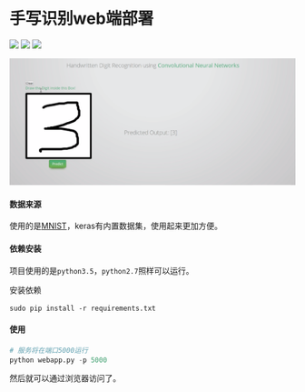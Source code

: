 # 手写识别web端部署

![](https://img.shields.io/coveralls/jekyll/jekyll.svg) ![](https://img.shields.io/github/license/mashape/apistatus.svg) ![](https://img.shields.io/github/issues-raw/badges/shields/website.svg)

![](images/demo.PNG)

#### 数据来源

使用的是[MNIST](http://yann.lecun.com/exdb/mnist/)，keras有内置数据集，使用起来更加方便。

#### 依赖安装
 
项目使用的是`python3.5`，`python2.7`照样可以运行。
 
安装依赖

```
sudo pip install -r requirements.txt
```

#### 使用

```python
# 服务将在端口5000运行
python webapp.py -p 5000
```

然后就可以通过浏览器访问了。

